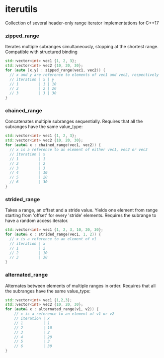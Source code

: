 # iterutils
Collection of several header-only range iterator implementations for C++17

### zipped\_range

Iterates multiple subranges simultaneously, stopping at the shortest range. Compatible with structured binding
```cpp
std::vector<int> vec1 {1, 2, 3};
std::vector<int> vec2 {10, 20, 30};
for (auto [x,y] : zipped_range(vec1, vec2)) {
  // x and y are reference to elements of vec1 and vec2, respectively
  // iteration | x | y
  // 1         | 1 | 10
  // 2         | 2 | 20
  // 3         | 3 | 30
}
```

### chained\_range
Concatenates multiple subranges sequentially. Requires that all the subranges have the same value\_type:
```cpp
std::vector<int> vec1 {1, 2, 3};
std::vector<int> vec2 {10, 20, 30};
for (auto& x : chained_range(vec1, vec2)) {
  // x is a reference to an element of either vec1, vec2 or vec3
  // iteration | x 
  // 1         | 1
  // 2         | 2
  // 3         | 3
  // 4         | 10
  // 5         | 20
  // 6         | 30
}
```

### strided\_range
Takes a range, an offset and a stride value. Yields one element from range starting from 'offset' for every 'stride' elements. Requires the subrange to have a random access iterator.
```cpp
std::vector<int> vec1 {1, 2, 3, 10, 20, 30};
for (auto& x : strided_range(vec1, 1, 2)) {
  // x is a reference to an element of v1
  // iteration | x
  // 1         | 2
  // 2         | 10
  // 3         | 30
}
```

### alternated\_range
Alternates between elements of multiple ranges in order. Requires that all the subranges have the same value\_type:
```cpp
std::vector<int> vec1 {1,2,3};
std::vector<int> vec2 {10, 20, 30};
for (auto& x : alternated_range(v1, v2)) {
	// x is a reference to an element of v1 or v2
	// iteration | x
	// 1         | 1
	// 2         | 10
	// 3         | 2
	// 4         | 20
	// 5         | 3
	// 6         | 30
}
```

